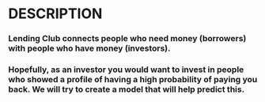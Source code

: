 # DESCRIPTION

###  Lending Club connects people who need money (borrowers) with people who have money (investors).

### Hopefully, as an investor you would want to invest in people who showed a profile of having a high probability of paying you back. We will try to create a model that will help predict this.